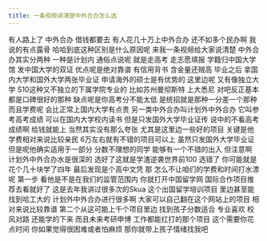 ```yaml
---
title: 一条视频讲清楚中外合办怎么选
---
```

有人路上了
中外合办
借钱都要去
有人花几十万上中外合办
还不如多个民办啊
我说的有点露骨
哈哈到底这种区别是什么原因呢
来我一条视频给大家说清楚
中外合办其实分两种
一种是计划内
通俗点说呢
就是走高考
走志愿填报
学籍归中国大学馆
发中国大学的双证
优点呢是绝对靠谱
有信用背书
含金量还贼高
毕业之后
拿国内大学和国外大学两张毕业证
申请海外的硕士是有优势的
这里边呢
又有像独立大学
S10这种又不独立的下属学院专业的
比如苏州曼彻斯特
上大悉尼
对吧反正基本都是口碑很好的那种
缺点呢是你高考分不能太低
是统招就是那种一分差一个那种
而且学费呢
会比正常上国内大学有点贵
另一类中外合办叫计划外中外合办
它叫参考高考成绩
可以在国内大学校内读书
但是只发国外大学毕业证传
说中的不看高考成绩啊
给钱就能上
当然其实没有那么夸张
尤其是这里边一些好的项目
关键是他学费相对来说比较亲民
6万左右就有不错的项目可以上
虽然只发国外大学毕业证
但是呢他确实适用于一部分
分数不理想的同学
能够有一个不错的出入
但注意啊
计划外中外合办水是很深的
选好了这就是学渣逆袭世界前100
选错了
你可能就是花个几十块学了四年
最后发现是个高中文凭
那
怎么不让咱们的学费和时间打水漂呢
第一步
看他是不是在我们的监管范围内
你就打开中国留学网
国际合作项目推荐去看就好了
这是去年我讲过很多次的Skua
这个出国留学培训项目
里边甚至能找到哈工大的
计划外中外合办进行很多啊
大家可以自己翻在这个网站上的项目
相对来说比较靠谱
第二个从这可能上千个项目里边
找到孩子分数适合
专业喜欢
校风对路
还能学的下来
而且未来考研申博
工作都能扛打的那个项目
这个需要你花点时间
你如果觉得很困难或者怕麻烦
那你就带上孩子情绪找我吧
